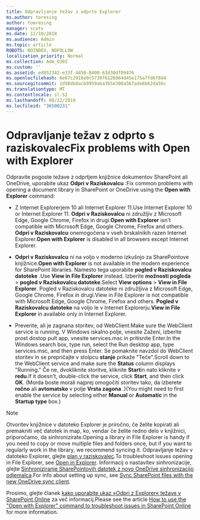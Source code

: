 ```yaml
---
title: Odpravljanje težav z odprto Explorer
ms.author: toresing
author: tomresing
manager: scotv
ms.date: 12/10/2018
ms.audience: Admin
ms.topic: article
ROBOTS: NOINDEX, NOFOLLOW
localization_priority: Normal
ms.collection: Adm_O365
ms.custom: ''
ms.assetid: ed852342-e33f-4450-8400-63d30df09476
ms.openlocfilehash: 6e67c2916e0c5739f6126064d45e175a7fd6f8d4
ms.sourcegitcommit: 1d98db8acb9959aba3b5e308a567ade6b62da56c
ms.translationtype: MT
ms.contentlocale: sl-SI
ms.lasthandoff: 08/22/2019
ms.locfileid: "36500231"
---
```

# <a name="fix-problems-with-open-with-explorer"></a><span data-ttu-id="85ed0-102">Odpravljanje težav z odprto s raziskovalec</span><span class="sxs-lookup"><span data-stu-id="85ed0-102">Fix problems with Open with Explorer</span></span>

<span data-ttu-id="85ed0-103">Odpravite pogoste težave z odprtjem knjižnice dokumentov SharePoint ali OneDrive, uporabite ukaz **Odpri v Raziskovalcu** :</span><span class="sxs-lookup"><span data-stu-id="85ed0-103">Fix common problems with opening a document library in SharePoint or OneDrive using the **Open with Explorer** command:</span></span> 
  
- <span data-ttu-id="85ed0-104">Z Internet Explorerjem 10 ali Internet Explorer 11.</span><span class="sxs-lookup"><span data-stu-id="85ed0-104">Use Internet Explorer 10 or Internet Explorer 11.</span></span> <span data-ttu-id="85ed0-105">**Odpri v Raziskovalcu** ni združljiv z Microsoft Edge, Google Chrome, Firefox in drugi.</span><span class="sxs-lookup"><span data-stu-id="85ed0-105">**Open with Explorer** isn't compatible with Microsoft Edge, Google Chrome, Firefox and others.</span></span> <span data-ttu-id="85ed0-106">**Odpri v Raziskovalcu** onemogočena v vseh brskalnikih razen Internet Explorer.</span><span class="sxs-lookup"><span data-stu-id="85ed0-106">**Open with Explorer** is disabled in all browsers except Internet Explorer.</span></span> 
    
- <span data-ttu-id="85ed0-107">**Odpri v Raziskovalcu** ni na voljo v moderno izkušnjo za SharePointove knjižnice.</span><span class="sxs-lookup"><span data-stu-id="85ed0-107">**Open with Explorer** is not available in the modern experience for SharePoint libraries.</span></span> <span data-ttu-id="85ed0-108">Namesto tega uporabite **pogled v Raziskovalcu datoteke** .</span><span class="sxs-lookup"><span data-stu-id="85ed0-108">Use **View in File Explorer** instead.</span></span> <span data-ttu-id="85ed0-109">Izberite **možnosti pogleda** \> **pogled v Raziskovalcu datoteke**.</span><span class="sxs-lookup"><span data-stu-id="85ed0-109">Select **View options** \> **View in File Explorer**.</span></span> <span data-ttu-id="85ed0-110">Pogled v Raziskovalcu datoteke ni združljiva z Microsoft Edge, Google Chrome, Firefox in drugi.</span><span class="sxs-lookup"><span data-stu-id="85ed0-110">View in File Explorer is not compatible with Microsoft Edge, Google Chrome, Firefox and others.</span></span> <span data-ttu-id="85ed0-111">**Pogled v Raziskovalcu datoteke** na voljo le v Internet Explorerju.</span><span class="sxs-lookup"><span data-stu-id="85ed0-111">**View in File Explorer** in available only in Internet Explorer.</span></span> 
    
- <span data-ttu-id="85ed0-112">Preverite, ali je zagnana storitev, od WebClient.</span><span class="sxs-lookup"><span data-stu-id="85ed0-112">Make sure the WebClient service is running.</span></span> <span data-ttu-id="85ed0-113">V Windows iskalno polje, vnesite Zaženi, izberite prost dostop pult app, vnesite services.msc in pritisnite Enter.</span><span class="sxs-lookup"><span data-stu-id="85ed0-113">In the Windows search box, type run, select the Run desktop app, type services.msc, and then press Enter.</span></span> <span data-ttu-id="85ed0-114">Se pomaknite navzdol do WebClient storitev in se prepričajte v stolpcu **stanje** prikaže "Teče".</span><span class="sxs-lookup"><span data-stu-id="85ed0-114">Scroll down to the WebClient service and make sure the **Status** column displays "Running."</span></span> <span data-ttu-id="85ed0-115">Če ne, dvokliknite storitve, kliknite **Start**in nato kliknite v **redu**.</span><span class="sxs-lookup"><span data-stu-id="85ed0-115">If it doesn't, double-click the service, click **Start**, and then click **OK**.</span></span> <span data-ttu-id="85ed0-116">(Morda boste morali najprej omogočiti storitev tako, da izberete **ročno** ali **avtomatsko** v polje **Vrsta zagona** .)</span><span class="sxs-lookup"><span data-stu-id="85ed0-116">(You might need to first enable the service by selecting either **Manual** or **Automatic** in the **Startup type** box.)</span></span> 
    
> [!NOTE]
> <span data-ttu-id="85ed0-117">Otvoritev knjižnice v datoteko Explorer je priročno, če želite kopirati ali premakniti več datotek in map, ko, vendar če želite redno delo v knjižnici, priporočamo, da sinhronizirate.</span><span class="sxs-lookup"><span data-stu-id="85ed0-117">Opening a library in File Explorer is handy if you need to copy or move multiple files and folders once, but if you want to regularly work in the library, we recommend syncing it.</span></span> <span data-ttu-id="85ed0-118">Odpravljanje težav v datoteko Explorer, glejte [plan v raziskovalec](https://go.microsoft.com/fwlink/?linkid=871665).</span><span class="sxs-lookup"><span data-stu-id="85ed0-118">To troubleshoot issues opening in File Explorer, see [Open in Explorer](https://go.microsoft.com/fwlink/?linkid=871665).</span></span> <span data-ttu-id="85ed0-119">Informacij o nastavitev sinhronizacije, glejte [Sinhroniziranje SharePointovih datotek z novo OneDrive sinhronizacijo odjemalca](https://go.microsoft.com/fwlink/?linkid=871666).</span><span class="sxs-lookup"><span data-stu-id="85ed0-119">For info about setting up sync, see [Sync SharePoint files with the new OneDrive sync client](https://go.microsoft.com/fwlink/?linkid=871666).</span></span>
  
<span data-ttu-id="85ed0-120">Prosimo, glejte članek [kako uporabite ukaz »Odpri z Explorer« težave v SharePoint Online](https://support.office.com/article/How-to-use-the-Open-with-Explorer-command-to-troubleshoot-issues-in-SharePoint-Online-87155331-0c92-4224-a4c1-da5c21c4ade4) za več informacij.</span><span class="sxs-lookup"><span data-stu-id="85ed0-120">Please see the article [How to use the "Open with Explorer" command to troubleshoot issues in SharePoint Online](https://support.office.com/article/How-to-use-the-Open-with-Explorer-command-to-troubleshoot-issues-in-SharePoint-Online-87155331-0c92-4224-a4c1-da5c21c4ade4) for more information.</span></span> 
  

